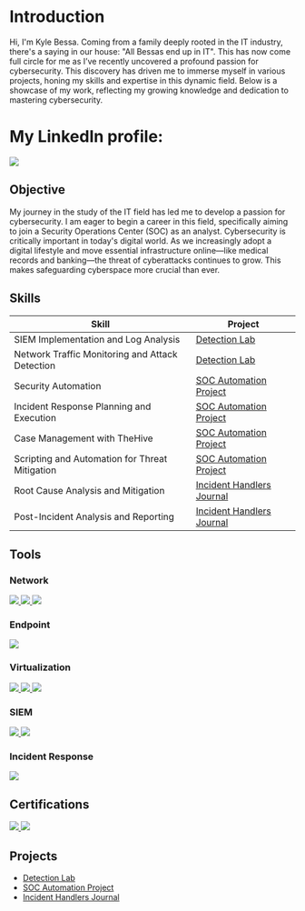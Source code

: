 # Introduction

Hi, I'm Kyle Bessa. Coming from a family deeply rooted in the IT industry, there's a saying in our house: "All Bessas end up in IT". This has now come full circle for me as I’ve recently uncovered a profound passion for cybersecurity. This discovery has driven me to immerse myself in various projects, honing my skills and expertise in this dynamic field. Below is a showcase of my work, reflecting my growing knowledge and dedication to mastering cybersecurity.

# My LinkedIn profile:
<a href="https://www.linkedin.com/in/kyle-bessa-526a9121b/"><img src="https://img.shields.io/badge/-LinkedIn-0072b1?&style=for-the-badge&logo=linkedin&logoColor=white" /></a>

## Objective

My journey in the study of the IT field has led me to develop a passion for cybersecurity. I am eager to begin a career in this field, specifically aiming to join a Security Operations Center (SOC) as an analyst. Cybersecurity is critically important in today's digital world. As we increasingly adopt a digital lifestyle and move essential infrastructure online—like medical records and banking—the threat of cyberattacks continues to grow. This makes safeguarding cyberspace more crucial than ever.

## Skills

| **Skill**                                     | **Project**         |
|-----------------------------------------------|----------------------------|
| SIEM Implementation and Log Analysis          | <a href="https://github.com/Kyle18-hub/Detection-Lab/blob/main/README.md">Detection Lab</a>|
| Network Traffic Monitoring and Attack Detection | <a href="https://github.com/Kyle18-hub/Detection-Lab/blob/main/README.md">Detection Lab</a> |
| Security Automation          | <a href="https://github.com/Kyle18-hub/SOC-Automation-Lab/blob/main/README.md">SOC Automation Project </a>|
| Incident Response Planning and Execution      | <a href="https://github.com/Kyle18-hub/SOC-Automation-Lab/blob/main/README.md">SOC Automation Project </a>|
| Case Management with TheHive                  | <a href="https://github.com/Kyle18-hub/SOC-Automation-Lab/blob/main/README.md">SOC Automation Project </a>|
| Scripting and Automation for Threat Mitigation | <a href="https://github.com/Kyle18-hub/SOC-Automation-Lab/blob/main/README.md">SOC Automation Project </a>|
| Root Cause Analysis and Mitigation | <a href="https://github.com/Kyle18-hub/Incident-Handlers-Journal/blob/main/README.md">Incident Handlers Journal </a> |
| Post-Incident Analysis and Reporting | <a href="https://github.com/Kyle18-hub/Incident-Handlers-Journal/blob/main/README.md">Incident Handlers Journal  </a> |


## Tools

### Network
<div>
    <a href="https://www.wireshark.org/" target="_blank">
  <img src="https://img.shields.io/badge/-Wireshark-1679A7?&style=for-the-badge&logo=Wireshark&logoColor=white" />
</a>
<a href="https://suricata.io/" target="_blank">
  <img src="https://img.shields.io/badge/-Suricata-EF3B2D?&style=for-the-badge&logo=Suricata&logoColor=white" />
</a>
<a href="https://zeek.org/" target="_blank">
  <img src="https://img.shields.io/badge/-Zeek-777BB4?&style=for-the-badge&logo=Zeek&logoColor=white" />
</a>    
</div>

### Endpoint
<div>
    <!-- Sysmon -->
<a href="https://docs.microsoft.com/en-us/sysinternals/downloads/sysmon">
    <img src="https://img.shields.io/badge/-Sysmon-0078D7?&style=for-the-badge&logo=Microsoft&logoColor=white" /> </a>
    
</div>

### Virtualization
<a href="https://www.virtualbox.org/">
    <img src="https://img.shields.io/badge/-VirtualBox-183A61?&style=for-the-badge&logo=VirtualBox&logoColor=white" />
</a>

<a href="https://www.kali.org/get-kali/#kali-installer-images" target="_blank">
    <img src="https://img.shields.io/badge/-Kali%20Linux-557C94?&style=for-the-badge&logo=Kali%20Linux&logoColor=white" />
</a>
<a href="https://www.microsoft.com/pt-pt/software-download/windows10" target="_blank">
    <img src="https://img.shields.io/badge/-Windows%2010-0078D6?&style=for-the-badge&logo=Windows&logoColor=white" />
</a>


### SIEM
<div>

<a href="https://www.elastic.co/">
    <img src="https://img.shields.io/badge/-Elastic-005571?&style=for-the-badge&logo=elastic&logoColor=white" />
</a>

</a>

<!-- Wazuh -->
<a href="https://wazuh.com/">
    <img src="https://img.shields.io/badge/-Wazuh-4F8A10?&style=for-the-badge&logo=Wazuh&logoColor=white" />
</a>
</div>

### Incident Response
<!-- TheHive -->
</div>
<a href="https://thehive-project.org/">
    <img src="https://img.shields.io/badge/-TheHive-F1C232?&style=for-the-badge&logo=TheHive&logoColor=black" />
</a>
</div>


## Certifications
<div>
  <a href="https://coursera.org/share/91de9ad3af176061267aeb7e910e4ccf" target="_blank">
    <img src="https://img.shields.io/badge/-Google%20Cybersecurity-4285F4?&style=for-the-badge&logo=Google&logoColor=white" />
  </a>
    <a href="https://www.coursera.org/account/accomplishments/professional-cert/F7GB53JMJGT2" target="_blank">
  <img src="https://img.shields.io/badge/-IBM%20%26%20ISC2%20Cybersecurity-052FAD?&style=for-the-badge&logo=IBM&logoColor=white" />
</a>

</div>

## Projects
- <a href="https://github.com/Kyle18-hub/Detection-Lab/edit/main/README.md">Detection Lab</a>
- <a href="https://github.com/Kyle18-hub/SOC-Automation-Lab/blob/main/README.md">SOC Automation Project </a>
- <a href="https://github.com/Kyle18-hub/Incident-Handlers-Journal/blob/main/README.md">Incident Handlers Journal  </a> 
